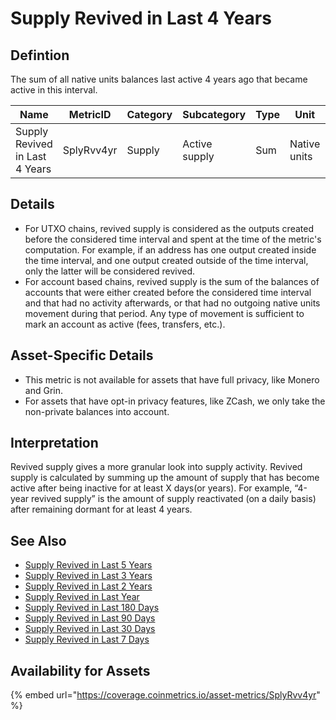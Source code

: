 # Supply Revived in Last 4 Years

## Defintion

The sum of all native units balances last active 4 years ago that became active in this interval.

| Name                           | MetricID   | Category | Subcategory   | Type | Unit         | Interval |
| ------------------------------ | ---------- | -------- | ------------- | ---- | ------------ | -------- |
| Supply Revived in Last 4 Years | SplyRvv4yr | Supply   | Active supply | Sum  | Native units | 4 years  |

## Details

* For UTXO chains, revived supply is considered as the outputs created before the considered time interval and spent at the time of the metric's computation. For example, if an address has one output created inside the time interval, and one output created outside of the time interval, only the latter will be considered revived.
* For account based chains, revived supply is the sum of the balances of accounts that were either created before the considered time interval and that had no activity afterwards, or that had no outgoing native units movement during that period. Any type of movement is sufficient to mark an account as active (fees, transfers, etc.).

## Asset-Specific Details

* This metric is not available for assets that have full privacy, like Monero and Grin.
* For assets that have opt-in privacy features, like ZCash, we only take the non-private balances into account.

## Interpretation

Revived supply gives a more granular look into supply activity. Revived supply is calculated by summing up the amount of supply that has become active after being inactive for at least X days(or years). For example, “4-year revived supply” is the amount of supply reactivated (on a daily basis) after remaining dormant for at least 4 years.&#x20;

## See Also

* [Supply Revived in Last 5 Years](splyrvv5yr.md)
* [Supply Revived in Last 3 Years](splyrvv3yr.md)
* [Supply Revived in Last 2 Years](splyrvv2yr.md)
* [Supply Revived in Last Year](splyrvv1yr.md)
* [Supply Revived in Last 180 Days](splyrvv180d.md)
* [Supply Revived in Last 90 Days](splyrvv90d.md)
* [Supply Revived in Last 30 Days](splyrvv30d.md)
* [Supply Revived in Last 7 Days](splyrvv7d.md)

## Availability for Assets

{% embed url="https://coverage.coinmetrics.io/asset-metrics/SplyRvv4yr" %}
